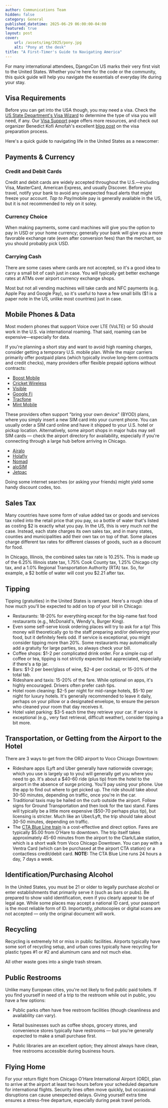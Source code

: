 ```yaml
---
author: Communications Team
hidden: false
category: General
published_datetime: 2025-06-29 06:00:00-04:00
featured: true
layout: post
cover:
    url: /assets/img/2025/pony.jpg
    alt: "Pony at the desk"
title: "A First-Timer's Guide to Navigating America"
---
```


For many international attendees, DjangoCon US marks their very first visit to the United States. Whether you're here for the code or the community, this quick guide will help you navigate the essentials of everyday life during your stay.

## Visa Requirements

Before you can get into the USA though, you may need a visa. Check the [US State Department's Visa Wizard](https://travel.state.gov/content/travel/en/us-visas/visa-information-resources/wizard.html) to determine the type of visa you will need, if any. Our [Visa Support](/visas/) page offers more resources, and check out organizer Benedict Kofi Amofah's excellent [blog post](https://iamdreamo.medium.com/a-first-timers-guide-to-attending-tech-conferences-in-the-usa-visa-prep-and-beyond-e2e121db15df) on the visa preparation process.

Here's a quick guide to navigating life in the United States as a newcomer:

## Payments & Currency

### Credit and Debit Cards

Credit and debit cards are widely accepted throughout the U.S.—including Visa, MasterCard, American Express, and usually Discover. Before you travel, notify your bank to avoid any unexpected fraud alerts that might freeze your account. *Tap to Pay*/mobile pay is generally available in the US, but it is not recommended to rely on it soley.

### Currency Choice 

When making payments, some card machines will give you the option to pay in USD or your home currency; generally your bank will give you a more favorable exchange rate (even after conversion fees) than the merchant, so you should probably pick USD. 

### Carrying Cash

There are some cases where cards are not accepted, so it's a good idea to carry a small bit of cash just in case. You will typically get better exchange rates at ATMs over airport currency exchange shops.


Most but not all vending machines will take cards and NFC payments (e.g. Apple Pay and Google Pay), so it's useful to have a few small bills ($1 is a paper note in the US, unlike most countries) just in case.

## Mobile Phones & Data

Most modern phones that support Voice over LTE (VoLTE) or 5G should work in the U.S. via international roaming. That said, roaming can be expensive—especially for data.

If you're planning a short stay and want to avoid high roaming charges, consider getting a temporary U.S. mobile plan. While the major carriers primarily offer postpaid plans (which typically involve long-term contracts and credit checks), many providers offer flexible prepaid options without contracts:

- [Boost Mobile](https://www.boostmobile.com/)
- [Cricket Wireless](https://www.cricketwireless.com/)
- [Visible](https://www.visible.com/)
- [Google Fi](https://fi.google.com/)
- [Tracfone](https://www.tracfone.com/)
- [Mint Mobile](https://www.mintmobile.com/)

These providers often support "bring your own device" (BYOD) plans, where you simply insert a new SIM card into your current phone. You can usually order a SIM card online and have it shipped to your U.S. hotel or pickup location. Alternatively, some airport shops in major hubs may sell SIM cards — check the airport directory for availability, especially if you're connecting through a large hub before arriving in Chicago.

- [Airalo](https://www.airalo.com/)
- [Holafly](https://www.holafly.com/)
- [Nomad](https://www.getnomad.app/)
- [aloSIM](https://www.alosim.com/)
- [Jetpac](https://www.jetpacglobal.com/)

Doing some internet searches (or asking your friends) might yield some handy discount codes, too.

## Sales Tax

Many countries have some form of value added tax or goods and services tax rolled into the retail price that you pay, so a bottle of water that's listed as costing $2 is exactly what you  pay. In the US, this is very much _not_ the case. Instead, each state charges its own sales tax, and in many states, counties and municipalities add their own tax on top of that. Some places charge different tax rates for different classes of goods, such as a discount for food.

In Chicago, Illinois, the combined sales tax rate is 10.25%. This is made up of the 6.25% Illinois state tax, 1.75% Cook County tax, 1.25% Chicago city tax, and a 1.0% Regional Transportation Authority (RTA) tax. So, for example, a $2 bottle of water will cost you $2.21 after tax.


## Tipping

Tipping (gratuities) in the United States is rampant. Here's a rough idea of how much you'll be expected to add on top of your bill in Chicago:

- Restaurants: 18-20% for everything except for the big-name fast food restaurants (e.g., McDonald's, Wendy's, Burger King). 
- Even some self-serve kiosk ordering places will try to ask for a tip! This money will theoretically go to the staff preparing and/or delivering your food, but it definitely feels odd. If service is exceptional, you might consider tipping more than 20%. Some restaurants may automatically add a gratuity for large parties, so always check your bill.
- Coffee shops: $1-2 per complicated drink order. For a simple cup of coffee or tea, tipping is not strictly expected but appreciated, especially if there's a tip jar.
- Bars: $1-2 per beer/glass of wine, $2-4 per cocktail, or 15-20% of the total tab.
- Rideshare and taxis: 15-20% of the fare. While optional on apps, it's highly encouraged. Drivers often prefer cash tips.
- Hotel room cleaning: $2-5 per night for mid-range hotels, $5-10 per night for luxury hotels. It's generally recommended to leave it daily, perhaps on your pillow or a designated envelope, to ensure the person who cleaned your room that day receives it.
- Hotel valet parking: $3-5 each time they retrieve your car. If service is exceptional (e.g., very fast retrieval, difficult weather), consider tipping a bit more.

## Transportation, or Getting from the Airport to the Hotel

There are 3 ways to get from the ORD airport to Voco Chicago Downtown:

- Rideshare apps (Lyft and Uber generally have nationwide coverage; which you use is largely up to you) will generally get you where you need to go. It's about a $40-60 ride (plus tip) from the hotel to the airport in the absence of surge pricing. You'll pay using your phone. Use the app to find out where to get picked up. The ride should take about 30-50 minutes, depending on traffic, once you're in the car.
- Traditional taxis may be hailed on the curb outside the airport. Follow signs for Ground Transportation and then look for the taxi stand. Fares will typically be a little more expensive ($50-70 perhaps plus tip), but licensing is stricter. Much like an Uber/Lyft, the trip should take about 30-50 minutes, depending on traffic.
- The [CTA Blue Line train](https://www.transitchicago.com/blueline/) is a cost-effective and direct option. Fares are typically $5.00 from O'Hare to downtown. The trip itself takes approximately 45-60 minutes from the airport to the Clark/Lake station, which is a short walk from Voco Chicago Downtown. You can pay with a Ventra Card (which can be purchased at the airport CTA station) or a contactless credit/debit card. **NOTE:** The CTA Blue Line runs 24 hours a day, 7 days a week.

## Identification/Purchasing Alcohol

In the United States, you must be 21 or older to legally purchase alcohol or enter establishments that primarily serve it (such as bars or pubs). Be prepared to show valid identification, even if you clearly appear to be of legal age. While some places may accept a national ID card, your passport is the most reliable form of ID. Importantly, photocopies or digital scans are not accepted — only the original document will work.


## Recycling

Recycling is extremely hit or miss in public facilities. Airports typically have some sort of recycling setup, and urban cores typically have recycling for plastic types #1 or #2 and aluminum cans and not much else.

All other waste goes into a single trash stream.

## Public Restrooms

Unlike many European cities, you're not likely to find public paid toilets. If you find yourself in need of a trip to the restroom while out in public, you have a few options:

- Public parks often have free restroom facilities (though cleanliness and availability can vary).

- Retail businesses such as coffee shops, grocery stores, and convenience stores typically have restrooms — but you're generally expected to make a small purchase first.

- Public libraries are an excellent option; they almost always have clean, free restrooms accessible during business hours.

## Flying Home

For your return flight from Chicago O'Hare International Airport (ORD), plan to arrive at the airport at least two hours before your scheduled departure for international flights. Security lines often move quickly, but occasional disruptions can cause unexpected delays. Giving yourself extra time ensures a stress-free departure, especially during peak travel periods.

